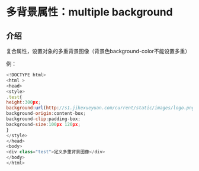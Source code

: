 # 多背景属性：multiple background

## 介绍

复合属性，设置对象的多重背景图像（背景色background-color不能设置多重）

例：

```javascript
<!DOCTYPE html>
<html >
<head>
<style>
.test{
height:300px;
background:url(http://s1.jikexueyuan.com/current/static/images/logo.png) no-repeat scroll 10px 20px,url(http://s1.jikexueyuan.com/current/static/images/logo.png) no-repeat scroll 50px 60px,url(http://s1.jikexueyuan.com/current/static/images/logo.png) no-repeat scroll 90px 100px;
background-origin:content-box;
background-clip:padding-box;
background-size:100px 120px;
}
</style>
</head>
<body>
<div class="test">定义多重背景图像</div>
</body>
</html>
```